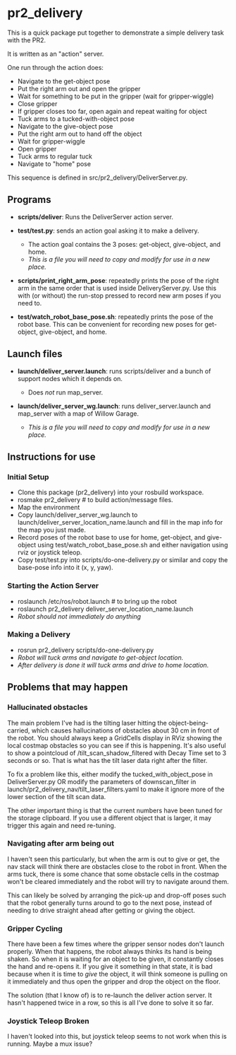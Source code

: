 # pr2_delivery #

This is a quick package put together to demonstrate a simple delivery task with the PR2.

It is written as an "action" server.

One run through the action does:

 * Navigate to the get-object pose
 * Put the right arm out and open the gripper
 * Wait for something to be put in the gripper (wait for gripper-wiggle)
 * Close gripper
 * If gripper closes too far, open again and repeat waiting for object
 * Tuck arms to a tucked-with-object pose
 * Navigate to the give-object pose
 * Put the right arm out to hand off the object
 * Wait for gripper-wiggle
 * Open gripper
 * Tuck arms to regular tuck
 * Navigate to "home" pose

This sequence is defined in src/pr2_delivery/DeliverServer.py.

## Programs ##

 * **scripts/deliver**: Runs the DeliverServer action server.

 * **test/test.py**: sends an action goal asking it to make a delivery.
   * The action goal contains the 3 poses: get-object, give-object, and home.
   * *This is a file you will need to copy and modify for use in a new place.*

 * **scripts/print_right_arm_pose**: repeatedly prints the pose of the right arm in the same order that is used inside DeliveryServer.py.  Use this with (or without) the run-stop pressed to record new arm poses if you need to.

 * **test/watch_robot_base_pose.sh**: repeatedly prints the pose of the robot base.  This can be convenient for recording new poses for get-object, give-object, and home.

## Launch files ##

 * **launch/deliver_server.launch**: runs scripts/deliver and a bunch of support nodes which it depends on.
   * Does *not* run map_server.

 * **launch/deliver_server_wg.launch**: runs deliver_server.launch and map_server with a map of Willow Garage.
   * *This is a file you will need to copy and modify for use in a new place.*

## Instructions for use ##

### Initial Setup ###

 * Clone this package (pr2_delivery) into your rosbuild workspace.
 * rosmake pr2_delivery # to build action/message files.
 * Map the environment
 * Copy launch/deliver_server_wg.launch to launch/deliver_server_location_name.launch and fill in the map info for the map you just made.
 * Record poses of the robot base to use for home, get-object, and give-object using test/watch_robot_base_pose.sh and either navigation using rviz or joystick teleop.
 * Copy test/test.py into scripts/do-one-delivery.py or similar and copy the base-pose info into it (x, y, yaw).

### Starting the Action Server ###

 * roslaunch /etc/ros/robot.launch # to bring up the robot
 * roslaunch pr2_delivery deliver_server_location_name.launch
 * *Robot should not immediately do anything*

### Making a Delivery ###

 * rosrun pr2_delivery scripts/do-one-delivery.py
 * *Robot will tuck arms and navigate to get-object location.*
 * *After delivery is done it will tuck arms and drive to home location.*

## Problems that may happen ##

### Hallucinated obstacles ###

The main problem I've had is the tilting laser hitting the
object-being-carried, which causes hallucinations of obstacles about
30 cm in front of the robot.  You should always keep a GridCells
display in RViz showing the local costmap obstacles so you can see if
this is happening.  It's also useful to show a pointcloud of
/tilt_scan_shadow_filtered with Decay Time set to 3 seconds or so.
That is what has the tilt laser data right after the filter.

To fix a problem like this, either modify the tucked_with_object_pose
in DeliverServer.py OR modify the parameters of downscan_filter in
launch/pr2_delivery_nav/tilt_laser_filters.yaml to make it ignore more
of the lower section of the tilt scan data.

The other important thing is that the current numbers have been tuned
for the storage clipboard.  If you use a different object that is
larger, it may trigger this again and need re-tuning.

### Navigating after arm being out ###

I haven't seen this particularly, but when the arm is out to give or
get, the nav stack will think there are obstacles close to the robot
in front.  When the arms tuck, there is some chance that some obstacle
cells in the costmap won't be cleared immediately and the robot will
try to navigate around them.

This can likely be solved by arranging the pick-up and drop-off poses
such that the robot generally turns around to go to the next pose,
instead of needing to drive straight ahead after getting or giving the
object.

### Gripper Cycling ###

There have been a few times where the gripper sensor nodes don't
launch properly.  When that happens, the robot always thinks its hand
is being shaken.  So when it is waiting for an object to be given, it
constantly closes the hand and re-opens it.  If you give it something
in that state, it is bad because when it is time to *give* the object,
it will think someone is pulling on it immediately and thus open the
gripper and drop the object on the floor.

The solution (that I know of) is to re-launch the deliver action
server.  It hasn't happened twice in a row, so this is all I've done
to solve it so far.

### Joystick Teleop Broken ###

I haven't looked into this, but joystick teleop seems to not work when
this is running.  Maybe a mux issue?
